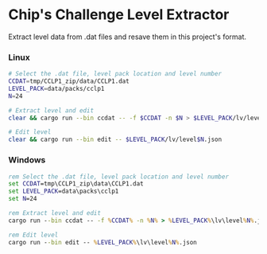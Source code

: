 Chip's Challenge Level Extractor
================================

Extract level data from .dat files and resave them in this project's format.

### Linux

```bash
# Select the .dat file, level pack location and level number
CCDAT=tmp/CCLP1_zip/data/CCLP1.dat
LEVEL_PACK=data/packs/cclp1
N=24

# Extract level and edit
clear && cargo run --bin ccdat -- -f $CCDAT -n $N > $LEVEL_PACK/lv/level$N.json && cargo run --bin edit -- $LEVEL_PACK/lv/level$N.json

# Edit level
clear && cargo run --bin edit -- $LEVEL_PACK/lv/level$N.json
```

### Windows

```cmd
rem Select the .dat file, level pack location and level number
set CCDAT=tmp\CCLP1_zip\data\CCLP1.dat
set LEVEL_PACK=data\packs\cclp1
set N=24

rem Extract level and edit
cargo run --bin ccdat -- -f %CCDAT% -n %N% > %LEVEL_PACK%\lv\level%N%.json && cargo run --bin edit -- %LEVEL_PACK%\lv\level%N%.json

rem Edit level
cargo run --bin edit -- %LEVEL_PACK%\lv\level%N%.json
```
